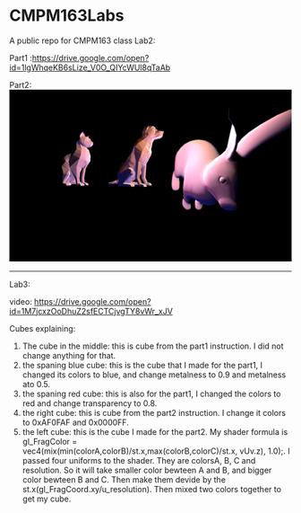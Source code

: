 # CMPM163Labs
A public repo for CMPM163 class
Lab2:

Part1 :https://drive.google.com/open?id=1lgWhqeKB6sLize_V0O_QIYcWUl8qTaAb

Part2: ![](ImagesForReadMe/lab2pic.png)

---------------------------------------------------------------------------
Lab3:

video: https://drive.google.com/open?id=1M7jcxzOoDhuZ2sfECTCjvgTY8vWr_xJV

Cubes explaining:
1. The cube in the middle: this is cube from the part1 instruction. I did not change anything for that.
2. the spaning blue cube: this is the cube that I made for the part1, I changed its colors to blue, and change metalness to 0.9 and metalness ato 0.5.
3. the spaning red cube: this is also for the part1, I changed the colors to red and change transparency to 0.8.
4. the right cube: this is cube from the part2 instruction. I change it colors to 0xAF0FAF and 0x0000FF.
5. the left cube: this is the cube I made for the part2. My shader formula is gl_FragColor = vec4(mix(min(colorA,colorB)/st.x,max(colorB,colorC)/st.x, vUv.z), 1.0);. I passed four uniforms to the shader. They are colorsA, B, C and resolution. So it will take smaller color bewteen A and B, and bigger color bewteen B and C. Then make them devide by the st.x(gl_FragCoord.xy/u_resolution). Then mixed two colors together to get my cube.

